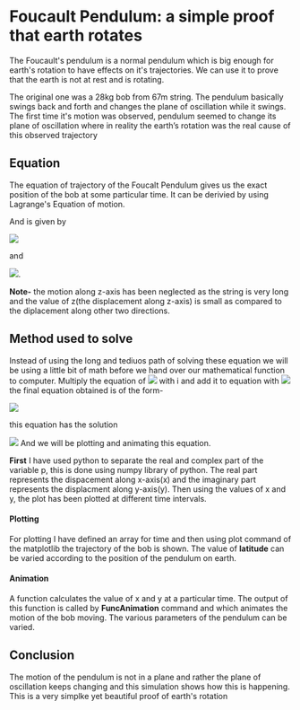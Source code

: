 # Foucault Pendulum: a simple proof that earth rotates
The Foucault's pendulum is a normal pendulum which is big enough for earth's rotation to have effects on it's trajectories. We can use it to prove that the earth is not at rest and is rotating.

The original one was a  28kg bob from 67m string. The pendulum basically swings back and forth and changes the plane of oscillation while it swings. The first time it's motion was observed, pendulum seemed to change its plane of oscillation where in reality the earth’s rotation was the real cause of this observed trajectory

## Equation 
The equation of trajectory of the Foucalt Pendulum gives us the exact position of the bob at some particular time. It can be derivied by using Lagrange's Equation of motion.

And is given by

<img src="https://render.githubusercontent.com/render/math?math=\ddot{x} - 2\dot{y}\Omega\sin(\lambda) %2B\frac{gx}{l} = 0">

and 

<img src="https://render.githubusercontent.com/render/math?math=\ddot{y} %2B2\dot{x}\Omega\sin(\lambda) %2B\frac{gy}{l} = 0">.

**Note-** 
the motion along z-axis has been neglected as the string is very long and the value of z(the displacement along z-axis) is small as compared to the diplacement along other two directions.

## Method used to solve
Instead of using the long and tediuos path of solving these equation we will be using a little bit of math before we hand over our mathematical function to computer. Multiply the equation of <img src="https://render.githubusercontent.com/render/math?math=\ddot{y}"> with i and add it to equation with <img src="https://render.githubusercontent.com/render/math?math=\ddot{x} ">
the final equation obtained is of the form-

<img src="https://render.githubusercontent.com/render/math?math=\ddot{p} %2B2i\dot{p}\Omega\sin(\lambda) %2B\frac{gp}{l} = 0">

this equation has the solution 


<img src="https://render.githubusercontent.com/render/math?math=p =( C_1 e^{i\sqrt{\frac{g}{l}}t}  %2BC_2 e^{-i\sqrt{\frac{g}{l}}t})e^{-i \Omega sin(\lambda)}" >
And we will be plotting and animating this equation. 


**First** I have used python to separate the real and complex part of the variable p, this is done using numpy library of python. The real part represents the dispacement along x-axis(x) and the imaginary part represents the displacment along y-axis(y). Then using the values of x and y, the plot has been plotted at different time intervals.

#### Plotting
For plotting I have defined an array for time and then using plot command of the matplotlib the trajectory of the bob is shown. The value of **latitude**
 can be varied according to the position of the pendulum on earth.
#### Animation
A function calculates the value of x and y at a particular time. The output of this function is called by **FuncAnimation** command and which animates the motion of the bob moving. The various parameters of the pendulum can be varied. 

## Conclusion
The motion of the pendulum is not in a plane and rather the  plane of oscillation keeps changing and this simulation shows how this is happening. This is a very simplke yet beautiful proof of earth's rotation  


